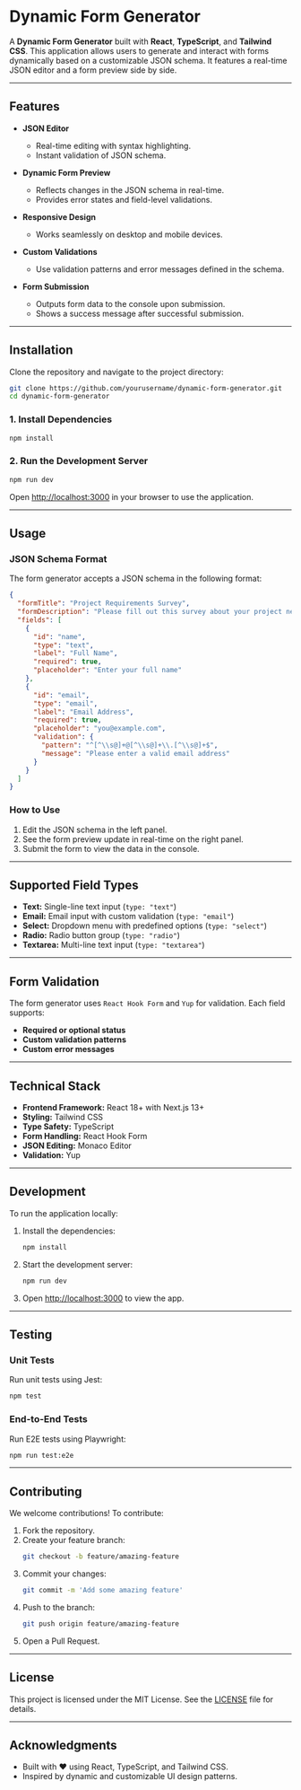 
# Dynamic Form Generator

A **Dynamic Form Generator** built with **React**, **TypeScript**, and **Tailwind CSS**. This application allows users to generate and interact with forms dynamically based on a customizable JSON schema. It features a real-time JSON editor and a form preview side by side.

---

## **Features**

- **JSON Editor**  
  - Real-time editing with syntax highlighting.  
  - Instant validation of JSON schema.

- **Dynamic Form Preview**  
  - Reflects changes in the JSON schema in real-time.  
  - Provides error states and field-level validations.

- **Responsive Design**  
  - Works seamlessly on desktop and mobile devices.

- **Custom Validations**  
  - Use validation patterns and error messages defined in the schema.

- **Form Submission**  
  - Outputs form data to the console upon submission.  
  - Shows a success message after successful submission.

---

## **Installation**

Clone the repository and navigate to the project directory:

```bash
git clone https://github.com/yourusername/dynamic-form-generator.git
cd dynamic-form-generator
```

### 1. Install Dependencies

```bash
npm install
```

### 2. Run the Development Server

```bash
npm run dev
```

Open [http://localhost:3000](http://localhost:3000) in your browser to use the application.

---

## **Usage**

### JSON Schema Format

The form generator accepts a JSON schema in the following format:

```json
{
  "formTitle": "Project Requirements Survey",
  "formDescription": "Please fill out this survey about your project needs",
  "fields": [
    {
      "id": "name",
      "type": "text",
      "label": "Full Name",
      "required": true,
      "placeholder": "Enter your full name"
    },
    {
      "id": "email",
      "type": "email",
      "label": "Email Address",
      "required": true,
      "placeholder": "you@example.com",
      "validation": {
        "pattern": "^[^\\s@]+@[^\\s@]+\\.[^\\s@]+$",
        "message": "Please enter a valid email address"
      }
    }
  ]
}
```

### How to Use

1. Edit the JSON schema in the left panel.  
2. See the form preview update in real-time on the right panel.  
3. Submit the form to view the data in the console.  

---

## **Supported Field Types**

- **Text:** Single-line text input (`type: "text"`)  
- **Email:** Email input with custom validation (`type: "email"`)  
- **Select:** Dropdown menu with predefined options (`type: "select"`)  
- **Radio:** Radio button group (`type: "radio"`)  
- **Textarea:** Multi-line text input (`type: "textarea"`)  

---

## **Form Validation**

The form generator uses `React Hook Form` and `Yup` for validation. Each field supports:

- **Required or optional status**  
- **Custom validation patterns**  
- **Custom error messages**  

---

## **Technical Stack**

- **Frontend Framework:** React 18+ with Next.js 13+  
- **Styling:** Tailwind CSS  
- **Type Safety:** TypeScript  
- **Form Handling:** React Hook Form  
- **JSON Editing:** Monaco Editor  
- **Validation:** Yup  

---

## **Development**

To run the application locally:

1. Install the dependencies:  
   ```bash
   npm install
   ```

2. Start the development server:  
   ```bash
   npm run dev
   ```

3. Open [http://localhost:3000](http://localhost:3000) to view the app.

---

## **Testing**

### Unit Tests

Run unit tests using Jest:

```bash
npm test
```

### End-to-End Tests

Run E2E tests using Playwright:

```bash
npm run test:e2e
```

---

## **Contributing**

We welcome contributions! To contribute:

1. Fork the repository.  
2. Create your feature branch:  
   ```bash
   git checkout -b feature/amazing-feature
   ```  
3. Commit your changes:  
   ```bash
   git commit -m 'Add some amazing feature'
   ```  
4. Push to the branch:  
   ```bash
   git push origin feature/amazing-feature
   ```  
5. Open a Pull Request.

---

## **License**

This project is licensed under the MIT License. See the [LICENSE](LICENSE) file for details.

---

## **Acknowledgments**

- Built with ❤️ using React, TypeScript, and Tailwind CSS.  
- Inspired by dynamic and customizable UI design patterns.
